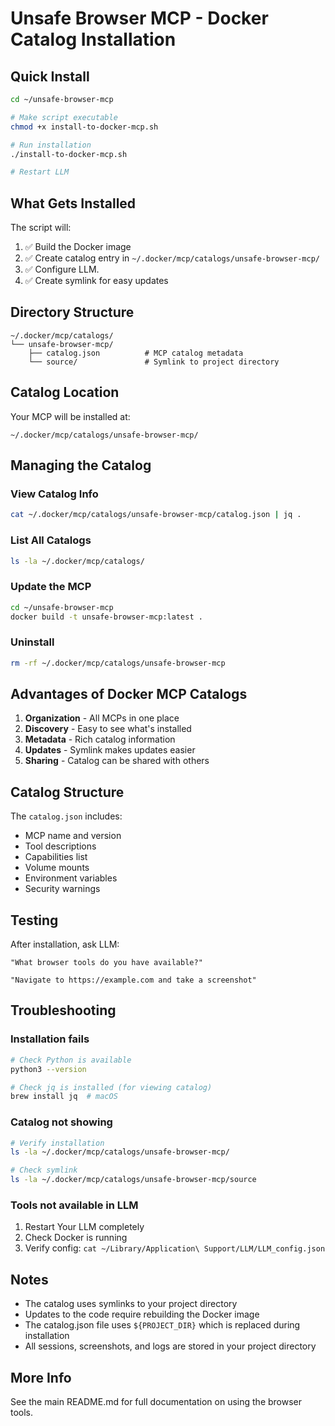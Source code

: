 # Unsafe Browser MCP - Docker Catalog Installation

## Quick Install

```bash
cd ~/unsafe-browser-mcp

# Make script executable
chmod +x install-to-docker-mcp.sh

# Run installation
./install-to-docker-mcp.sh

# Restart LLM
```

## What Gets Installed

The script will:
1. ✅ Build the Docker image
2. ✅ Create catalog entry in `~/.docker/mcp/catalogs/unsafe-browser-mcp/`
3. ✅ Configure LLM.
4. ✅ Create symlink for easy updates

## Directory Structure

```
~/.docker/mcp/catalogs/
└── unsafe-browser-mcp/
    ├── catalog.json          # MCP catalog metadata
    └── source/               # Symlink to project directory
```

## Catalog Location

Your MCP will be installed at:
```
~/.docker/mcp/catalogs/unsafe-browser-mcp/
```

## Managing the Catalog

### View Catalog Info
```bash
cat ~/.docker/mcp/catalogs/unsafe-browser-mcp/catalog.json | jq .
```

### List All Catalogs
```bash
ls -la ~/.docker/mcp/catalogs/
```

### Update the MCP
```bash
cd ~/unsafe-browser-mcp
docker build -t unsafe-browser-mcp:latest .
```

### Uninstall
```bash
rm -rf ~/.docker/mcp/catalogs/unsafe-browser-mcp
```

## Advantages of Docker MCP Catalogs

1. **Organization** - All MCPs in one place
2. **Discovery** - Easy to see what's installed
3. **Metadata** - Rich catalog information
4. **Updates** - Symlink makes updates easier
5. **Sharing** - Catalog can be shared with others

## Catalog Structure

The `catalog.json` includes:
- MCP name and version
- Tool descriptions
- Capabilities list
- Volume mounts
- Environment variables
- Security warnings

## Testing

After installation, ask LLM:

```
"What browser tools do you have available?"
```

```
"Navigate to https://example.com and take a screenshot"
```

## Troubleshooting

### Installation fails
```bash
# Check Python is available
python3 --version

# Check jq is installed (for viewing catalog)
brew install jq  # macOS
```

### Catalog not showing
```bash
# Verify installation
ls -la ~/.docker/mcp/catalogs/unsafe-browser-mcp/

# Check symlink
ls -la ~/.docker/mcp/catalogs/unsafe-browser-mcp/source
```

### Tools not available in LLM
1. Restart Your LLM completely
2. Check Docker is running
3. Verify config: `cat ~/Library/Application\ Support/LLM/LLM_config.json`

## Notes

- The catalog uses symlinks to your project directory
- Updates to the code require rebuilding the Docker image
- The catalog.json file uses `${PROJECT_DIR}` which is replaced during installation
- All sessions, screenshots, and logs are stored in your project directory

## More Info

See the main README.md for full documentation on using the browser tools.
